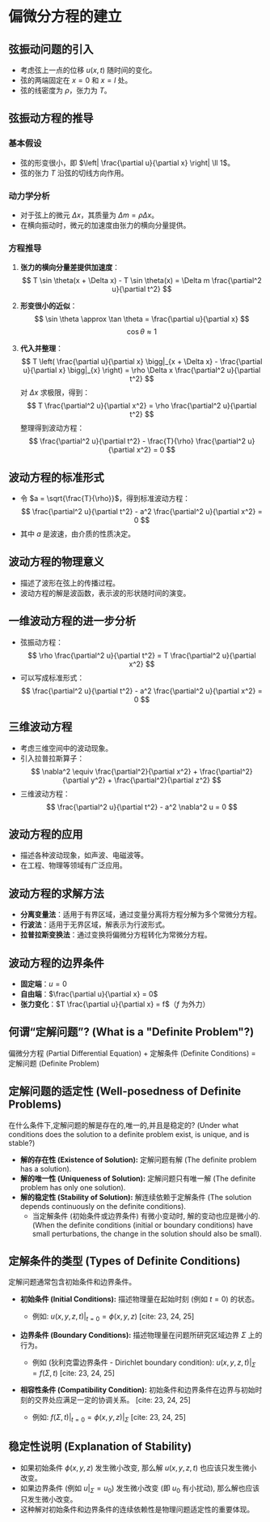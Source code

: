 # 偏微分方程的建立


## 弦振动问题的引入
- 考虑弦上一点的位移 $u(x, t)$ 随时间的变化。
- 弦的两端固定在 $x = 0$ 和 $x = l$ 处。
- 弦的线密度为 $\rho$，张力为 $T$。

## 弦振动方程的推导

### 基本假设
- 弦的形变很小，即 $\left| \frac{\partial u}{\partial x} \right| \ll 1$。
- 弦的张力 $T$ 沿弦的切线方向作用。

### 动力学分析
- 对于弦上的微元 $\Delta x$，其质量为 $\Delta m = \rho \Delta x$。
- 在横向振动时，微元的加速度由张力的横向分量提供。

### 方程推导
1. **张力的横向分量差提供加速度**：
   $$
   T \sin \theta(x + \Delta x) - T \sin \theta(x) = \Delta m \frac{\partial^2 u}{\partial t^2}
   $$

2. **形变很小的近似**：
   $$
   \sin \theta \approx \tan \theta = \frac{\partial u}{\partial x}
   $$
   $$
   \cos \theta \approx 1
   $$

3. **代入并整理**：
   $$
   T \left( \frac{\partial u}{\partial x} \bigg|_{x + \Delta x} - \frac{\partial u}{\partial x} \bigg|_{x} \right) = \rho \Delta x \frac{\partial^2 u}{\partial t^2}
   $$
   对 $\Delta x$ 求极限，得到：
   $$
   T \frac{\partial^2 u}{\partial x^2} = \rho \frac{\partial^2 u}{\partial t^2}
   $$
   整理得到波动方程：
   $$
   \frac{\partial^2 u}{\partial t^2} - \frac{T}{\rho} \frac{\partial^2 u}{\partial x^2} = 0
   $$

## 波动方程的标准形式
- 令 $a = \sqrt{\frac{T}{\rho}}$，得到标准波动方程：
  $$
  \frac{\partial^2 u}{\partial t^2} - a^2 \frac{\partial^2 u}{\partial x^2} = 0
  $$
- 其中 $a$ 是波速，由介质的性质决定。

## 波动方程的物理意义
- 描述了波形在弦上的传播过程。
- 波动方程的解是波函数，表示波的形状随时间的演变。



## 一维波动方程的进一步分析
- 弦振动方程：
  $$
  \rho \frac{\partial^2 u}{\partial t^2} = T \frac{\partial^2 u}{\partial x^2}
  $$
- 可以写成标准形式：
  $$
  \frac{\partial^2 u}{\partial t^2} - a^2 \frac{\partial^2 u}{\partial x^2} = 0
  $$

## 三维波动方程
- 考虑三维空间中的波动现象。
- 引入拉普拉斯算子：
  $$
  \nabla^2 \equiv \frac{\partial^2}{\partial x^2} + \frac{\partial^2}{\partial y^2} + \frac{\partial^2}{\partial z^2}
  $$
- 三维波动方程：
  $$
  \frac{\partial^2 u}{\partial t^2} - a^2 \nabla^2 u = 0
  $$

## 波动方程的应用
- 描述各种波动现象，如声波、电磁波等。
- 在工程、物理等领域有广泛应用。

## 波动方程的求解方法
- **分离变量法**：适用于有界区域，通过变量分离将方程分解为多个常微分方程。
- **行波法**：适用于无界区域，解表示为行波形式。
- **拉普拉斯变换法**：通过变换将偏微分方程转化为常微分方程。

## 波动方程的边界条件
- **固定端**：$u = 0$
- **自由端**：$\frac{\partial u}{\partial x} = 0$
- **张力变化**：$T \frac{\partial u}{\partial x} = f$（$f$ 为外力）







## 何谓“定解问题”? (What is a "Definite Problem"?)

偏微分方程 (Partial Differential Equation) + 定解条件 (Definite Conditions) = 定解问题 (Definite Problem) 

## 定解问题的适定性 (Well-posedness of Definite Problems)

在什么条件下,定解问题的解是存在的,唯一的,并且是稳定的? (Under what conditions does the solution to a definite problem exist, is unique, and is stable?) 

* **解的存在性 (Existence of Solution):** 定解问题有解 (The definite problem has a solution). 
* **解的唯一性 (Uniqueness of Solution):** 定解问题只有唯一解 (The definite problem has only one solution). 
* **解的稳定性 (Stability of Solution):** 解连续依赖于定解条件 (The solution depends continuously on the definite conditions). 
    * 当定解条件 (初始条件或边界条件) 有微小变动时, 解的变动也应是微小的. (When the definite conditions (initial or boundary conditions) have small perturbations, the change in the solution should also be small). 

## 定解条件的类型 (Types of Definite Conditions)

定解问题通常包含初始条件和边界条件。

* **初始条件 (Initial Conditions):** 描述物理量在起始时刻 (例如 $t=0$) 的状态。 
    * 例如: $u(x, y, z, t)|_{t=0} = \phi(x, y, z)$ [cite: 23, 24, 25]
* **边界条件 (Boundary Conditions):** 描述物理量在问题所研究区域边界 $\Sigma$ 上的行为。 
    * 例如 (狄利克雷边界条件 - Dirichlet boundary condition): $u(x, y, z, t)|_{\Sigma} = f(\Sigma, t)$ [cite: 23, 24, 25]

* **相容性条件 (Compatibility Condition):** 初始条件和边界条件在边界与初始时刻的交界处应满足一定的协调关系。 [cite: 23, 24, 25]
    * 例如: $f(\Sigma, t)|_{t=0} = \phi(x, y, z)|_{\Sigma}$ [cite: 23, 24, 25]

## 稳定性说明 (Explanation of Stability)

* 如果初始条件 $\phi(x, y, z)$ 发生微小改变, 那么解 $u(x,y,z,t)$ 也应该只发生微小改变。 
* 如果边界条件 (例如 $u|_{\Sigma} = u_0$) 发生微小改变 (即 $u_0$ 有小扰动), 那么解也应该只发生微小改变。 
* 这种解对初始条件和边界条件的连续依赖性是物理问题适定性的重要体现。 